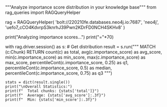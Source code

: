 """Analyze importance score distribution in your knowledge base"""
from rag_queries import RAGQueryHelper

rag = RAGQueryHelper(
    'bolt://220210fe.databases.neo4j.io:7687',
    'neo4j',
    'uefo7_cCO4KdvrpS3knrhJ39Pwn2KDrFD0NCH4SKHv8'
)

print("Analyzing importance scores...")
print("="*70)

with rag.driver.session() as s:
    # Get distribution
    result = s.run("""
        MATCH (c:Chunk)
        RETURN
            count(c) as total,
            avg(c.importance_score) as avg_score,
            min(c.importance_score) as min_score,
            max(c.importance_score) as max_score,
            percentileCont(c.importance_score, 0.25) as q1,
            percentileCont(c.importance_score, 0.5) as median,
            percentileCont(c.importance_score, 0.75) as q3
    """)

    stats = dict(result.single())
    print("\nOverall Statistics:")
    print(f"  Total chunks: {stats['total']}")
    print(f"  Average: {stats['avg_score']:.3f}")
    print(f"  Min: {stats['min_score']:.3f}")
